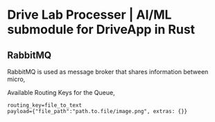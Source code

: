 # Drive Lab Processer | AI/ML submodule for DriveApp in Rust

## RabbitMQ
RabbitMQ is used as message broker that shares information between micro,

Available Routing Keys for the Queue,
```
routing_key=file_to_text
payload={"file_path":"path.to.file/image.png", extras: {}}
```
